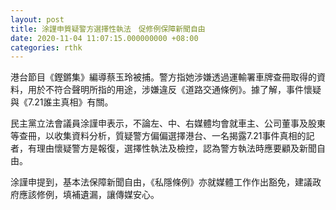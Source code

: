 ```yaml
---
layout: post
title: 涂謹申質疑警方選擇性執法　促修例保障新聞自由
date: 2020-11-04 11:07:15.000000000 +08:00
categories: rthk
---
```


港台節目《鏗鏘集》編導蔡玉玲被捕。警方指她涉嫌透過運輸署車牌查冊取得的資料，用於不符合聲明所指的用途，涉嫌違反《道路交通條例》。據了解，事件懷疑與《7.21誰主真相》有關。

民主黨立法會議員涂謹申表示，不論左、中、右媒體均會就車主、公司董事及股東等查冊，以收集資料分析，質疑警方偏偏選擇港台、一名揭露7.21事件真相的記者，有理由懷疑警方是報復，選擇性執法及檢控，認為警方執法時應要顧及新聞自由。

涂謹申提到，基本法保障新聞自由，《私隱條例》亦就媒體工作作出豁免，建議政府應該修例，填補遺漏，讓傳媒安心。
